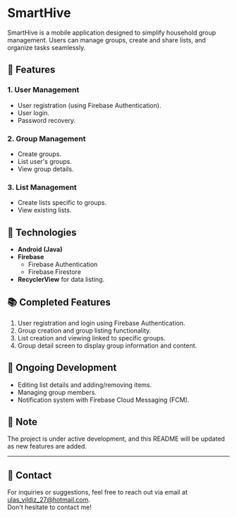 # SmartHive

SmartHive is a mobile application designed to simplify household group management. Users can manage groups, create and share lists, and organize tasks seamlessly.

## 🚀 Features

### 1. User Management
- User registration (using Firebase Authentication).
- User login.
- Password recovery.

### 2. Group Management
- Create groups.
- List user's groups.
- View group details.

### 3. List Management
- Create lists specific to groups.
- View existing lists.

## 🔧 Technologies
- **Android (Java)**
- **Firebase**
  - Firebase Authentication
  - Firebase Firestore
- **RecyclerView** for data listing.

## 📚 Completed Features
1. User registration and login using Firebase Authentication.
2. Group creation and group listing functionality.
3. List creation and viewing linked to specific groups.
4. Group detail screen to display group information and content.

## 🚧 Ongoing Development
- Editing list details and adding/removing items.
- Managing group members.
- Notification system with Firebase Cloud Messaging (FCM).

## 🌟 Note
The project is under active development, and this README will be updated as new features are added.

---

## 📧 Contact
For inquiries or suggestions, feel free to reach out via email at [ulas_yildiz_27@hotmail.com](mailto:ulas_yildiz_27@hotmail.com).  
Don't hesitate to contact me!
